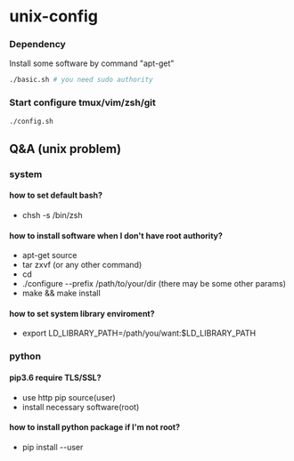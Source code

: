 # unix-config
### Dependency
Install some software by command "apt-get"
```bash
./basic.sh # you need sudo authority
```

### Start configure tmux/vim/zsh/git
```bash
./config.sh
```

## Q&A (unix problem)
### system
#### how to set default bash?
- chsh -s /bin/zsh
#### how to install software when I don't have root authority?
- apt-get source <software name>
- tar zxvf <software zip bag> (or any other command)
- cd <software dir>
- ./configure --prefix /path/to/your/dir (there may be some other params)
- make && make install

#### how to set system library enviroment?
- export LD_LIBRARY_PATH=/path/you/want:$LD_LIBRARY_PATH

### python
#### pip3.6 require TLS/SSL?
- use http pip source(user)
- install necessary software(root)

#### how to install python package if I'm not root?
- pip install <package> --user
